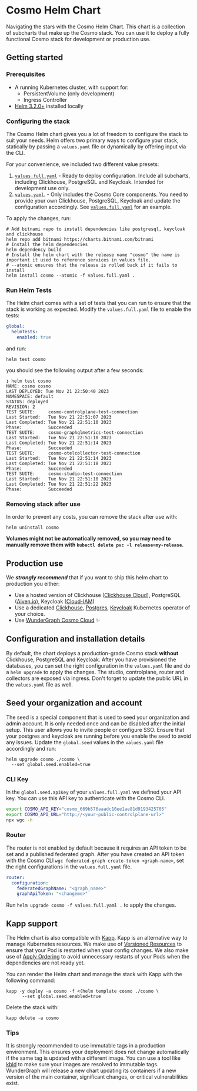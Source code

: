 # Cosmo Helm Chart

Navigating the stars with the Cosmo Helm Chart. This chart is a collection of subcharts that make up the Cosmo stack.
You can use it to deploy a fully functional Cosmo stack for development or production use.

## Getting started

### Prerequisites

- A running Kubernetes cluster, with support for:
    - PersistentVolume (only development)
    - Ingress Controller
- [Helm 3.2.0+](https://helm.sh/docs/intro/install/) installed locally

### Configuring the stack

The Cosmo Helm chart gives you a lot of freedom to configure the stack to suit your needs.
Helm offers two primary ways to configure your stack, statically by passing a `values.yaml` file or dynamically by offering input via the CLI.

For your convenience, we included two different value presets:

1. [`values.full.yaml`](values.full.yaml) - Ready to deploy configuration. Include all subcharts, including Clickhouse, PostgreSQL and Keycloak. Intended for development use only.
2. [`values.yaml`](values.yaml). - Only includes the Cosmo Core components. You need to provide your own Clickhouse, PostgreSQL, Keycloak and update the configuration accordingly. See [`values.full.yaml`](values.full.yaml) for an example.

To apply the changes, run:

```shell
# Add bitnami repo to install dependencies like postgresql, keycloak and clickhouse
helm repo add bitnami https://charts.bitnami.com/bitnami
# Install the helm dependencies
helm dependency build
# Install the helm chart with the release name "cosmo" the name is important it used to reference services in values file.
# --atomic ensures that the release is rolled back if it fails to install
helm install cosmo --atomic -f values.full.yaml .
```

### Run Helm Tests

The Helm chart comes with a set of tests that you can run to ensure that the stack is working as expected.
Modify the `values.full.yaml` file to enable the tests:

```yaml
global:
  helmTests:
    enabled: true
```

and run:
```shell
helm test cosmo
```

you should see the following output after a few seconds:

```shell
❯ helm test cosmo
NAME: cosmo cosmo                                  
LAST DEPLOYED: Tue Nov 21 22:50:40 2023
NAMESPACE: default
STATUS: deployed
REVISION: 2
TEST SUITE:     cosmo-controlplane-test-connection
Last Started:   Tue Nov 21 22:51:07 2023
Last Completed: Tue Nov 21 22:51:10 2023
Phase:          Succeeded
TEST SUITE:     cosmo-graphqlmetrics-test-connection
Last Started:   Tue Nov 21 22:51:10 2023
Last Completed: Tue Nov 21 22:51:14 2023
Phase:          Succeeded
TEST SUITE:     cosmo-otelcollector-test-connection
Last Started:   Tue Nov 21 22:51:14 2023
Last Completed: Tue Nov 21 22:51:18 2023
Phase:          Succeeded
TEST SUITE:     cosmo-studio-test-connection
Last Started:   Tue Nov 21 22:51:18 2023
Last Completed: Tue Nov 21 22:51:22 2023
Phase:          Succeeded
```

### Removing stack after use
In order to prevent any costs, you can remove the stack after use with:

```shell
helm uninstall cosmo
```

**Volumes might not be automatically removed, so you may need to manually remove them with `kubectl delete pvc -l release=my-release`.**

## Production use

We ***strongly recommend*** that if you want to ship this helm chart to production you either:
- Use a hosted version of Clickhouse ([Clickhouse Cloud](https://clickhouse.com/)), PostgreSQL ([Aiven.io](https://aiven.io/postgresql)), Keycloak ([Cloud-IAM](https://www.cloud-iam.com/))
- Use a dedicated [Clickhouse](https://github.com/Altinity/clickhouse-operator), [Postgres](https://github.com/zalando/postgres-operator), [Keycloak](https://www.keycloak.org/operator/installation) Kubernetes operator of your choice.
- Use [WunderGraph Cosmo Cloud](https://cosmo.wundergraph.com/login) ✨

## Configuration and installation details

By default, the chart deploys a production-grade Cosmo stack **without** Clickhouse, PostgreSQL and Keycloak.
After you have provisioned the databases, you can set the right configuration in the `values.yaml` file and do a `helm upgrade` to apply the changes.
The studio, controlplane, router and collectors are exposed via ingress. Don't forget to update the public URL in the `values.yaml` file as well.

## Seed your organization and account

The seed is a special component that is used to seed your organization and admin account. It is only needed once and can be disabled after the initial setup. This user allows you to invite people or configure SSO. Ensure that your postgres and keycloak are running before you enable the seed to avoid any issues.
Update the `global.seed` values in the `values.yaml` file accordingly and run:

```shell
helm upgrade cosmo ./cosmo \
  --set global.seed.enabled=true
```

### CLI Key

In the `global.seed.apiKey` of your `values.full.yaml` we defined your API key. You can use this API key to authenticate with the Cosmo CLI.

```sh
export COSMO_API_KEY="cosmo_669b576aaadc10ee1ae81d9193425705"
export COSMO_API_URL="http://<your-public-controlplane-url>"
npx wgc -h
```

### Router
The router is not enabled by default because it requires an API token to be set and a published federated graph. After you have created an API token with the Cosmo CLI `wgc federated-graph create-token <graph-name>`, set the right configurations in the `values.full.yaml` file.

```yaml
router:
  configuration:
    federatedGraphName: "<graph_name>"
    graphApiToken: "<changeme>"
```

Run `helm upgrade cosmo -f values.full.yaml .` to apply the changes.

## Kapp support

The Helm chart is also compatible with [Kapp](https://get-kapp.io/). Kapp is an alternative way to manage Kubernetes resources. We make use of [Versioned Resources](https://carvel.dev/kapp/docs/v0.58.x/diff/#versioned-resources) to ensure that your Pod is restarted when your config changes.
We also make use of [Apply Ordering](https://carvel.dev/kapp/docs/v0.58.x/apply-ordering/) to avoid unnecessary restarts of your Pods when the dependencies are not ready yet.

You can render the Helm chart and manage the stack with Kapp with the following command:

```shell
kapp -y deploy -a cosmo -f <(helm template cosmo ./cosmo \
	  --set global.seed.enabled=true
```

Delete the stack with:

```shell
kapp delete -a cosmo
```

### Tips

It is strongly recommended to use immutable tags in a production environment. This ensures your deployment does not change automatically if the same tag is updated with a different image.
You can use a tool like [kbld](https://get-kbld.io/) to make sure your images are resolved to immutable tags.
WunderGraph will release a new chart updating its containers if a new version of the main container, significant changes, or critical vulnerabilities exist.